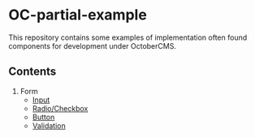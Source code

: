 # OC-partial-example

This repository contains some examples of implementation often found components for development under OctoberCMS.

## Contents

1. Form
   +  [Input](component/form/input/input.md)
   +  [Radio/Checkbox](component/form/radio/radio.md)
   +  [Button](component/form/button/button.md)
   +  [Validation](component/form/validation/validation.md)
  